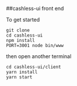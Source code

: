 ##cashless-ui front end 

To get started

```
git clone
cd cashless-ui
npm install
PORT=3001 node bin/www
```

then open another terminal

```
cd cashless-ui/client
yarn install
yarn start
```
